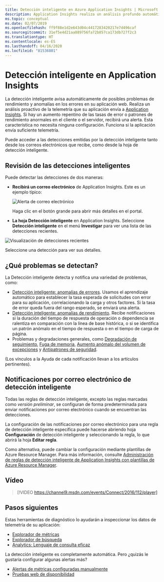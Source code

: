 ```yaml
---
title: Detección inteligente en Azure Application Insights | Microsoft Docs
description: Application Insights realiza un análisis profundo automático de la telemetría de la aplicación y le advierte de los posibles problemas.
ms.topic: conceptual
ms.date: 02/07/2019
ms.openlocfilehash: ff9f88e1d2e643d04c4417283420217e7d496caf
ms.sourcegitcommit: 31ef5e4d21aa889756fa72b857ca173db727f2c3
ms.translationtype: HT
ms.contentlocale: es-ES
ms.lasthandoff: 04/16/2020
ms.locfileid: "81536801"
---
```

# <a name="smart-detection-in-application-insights"></a>Detección inteligente en Application Insights
 La detección inteligente avisa automáticamente de posibles problemas de rendimiento y anomalías en los errores en su aplicación web. Realiza un análisis proactivo de la telemetría que su aplicación envía a [Application Insights](../../azure-monitor/app/app-insights-overview.md). Si hay un aumento repentino de las tasas de error o patrones de rendimiento anormales en el cliente o el servidor, recibirá una alerta. Esta característica no necesita ninguna configuración. Funciona si la aplicación envía suficiente telemetría.

Puede acceder a las detecciones emitidas por la detección inteligente tanto desde los correos electrónicos que recibe, como desde la hoja de detección inteligente.

## <a name="review-your-smart-detections"></a>Revisión de las detecciones inteligentes
Puede detectar las detecciones de dos maneras:

* **Recibirá un correo electrónico** de Application Insights. Este es un ejemplo típico:
  
    ![Alerta de correo electrónico](./media/proactive-diagnostics/03.png)
  
    Haga clic en el botón grande para abrir más detalles en el portal.
* **La hoja Detección inteligente** en Application Insights. Seleccione **Detección inteligente** en el menú **Investigar** para ver una lista de las detecciones recientes.

![Visualización de detecciones recientes](./media/proactive-diagnostics/04.png)

Seleccione una detección para ver sus detalles.

## <a name="what-problems-are-detected"></a>¿Qué problemas se detectan?
La Detección inteligente detecta y notifica una variedad de problemas, como:

* [Detección inteligente: anomalías de errores](../../azure-monitor/app/proactive-failure-diagnostics.md). Usamos el aprendizaje automático para establecer la tasa esperada de solicitudes con error para su aplicación, correlacionando la carga y otros factores. Si la tasa de error queda fuera del rango esperado, se enviará una alerta.
* [Detección inteligente: anomalías de rendimiento](../../azure-monitor/app/proactive-performance-diagnostics.md). Recibe notificaciones si la duración del tiempo de respuesta de operación o dependencia se ralentiza en comparación con la línea de base histórica, o si se identifica un patrón anómalo en el tiempo de respuesta o en el tiempo de carga de página.   
* Problemas y degradaciones generales, como [Degradación de seguimiento](https://docs.microsoft.com/azure/azure-monitor/app/proactive-trace-severity), [Fuga de memoria](https://docs.microsoft.com/azure/azure-monitor/app/proactive-potential-memory-leak), [Aumento anómalo del volumen de excepciones](https://docs.microsoft.com/azure/azure-monitor/app/proactive-exception-volume) y [Antipatrones de seguridad](https://docs.microsoft.com/azure/azure-monitor/app/proactive-application-security-detection-pack).

(Los vínculos a la Ayuda de cada notificación llevan a los artículos pertinentes).

## <a name="smart-detection-email-notifications"></a>Notificaciones por correo electrónico de detección inteligente

Todas las reglas de detección inteligente, excepto las reglas marcadas como _versión preliminar_, se configuran de forma predeterminada para enviar notificaciones por correo electrónico cuando se encuentran las detecciones.

La configuración de las notificaciones por correo electrónico para una regla de detección inteligente específica puede hacerse abriendo hoja **Configuración** de detección inteligente y seleccionando la regla, lo que abrirá la hoja **Editar regla**.

Como alternativa, puede cambiar la configuración mediante plantillas de Azure Resource Manager. Para más información, consulte [Administración de reglas de detección inteligente de Application Insights con plantillas de Azure Resource Manager](https://docs.microsoft.com/azure/azure-monitor/app/proactive-arm-config).

## <a name="video"></a>Vídeo

> [!VIDEO https://channel9.msdn.com/events/Connect/2016/112/player]

## <a name="next-steps"></a>Pasos siguientes
Estas herramientas de diagnóstico lo ayudarán a inspeccionar los datos de telemetría de su aplicación:

* [Explorador de métricas](../../azure-monitor/platform/metrics-charts.md)
* [Explorador de búsqueda](../../azure-monitor/app/diagnostic-search.md)
* [Analytics: Lenguaje de consulta eficaz](../../azure-monitor/log-query/get-started-portal.md)

La detección inteligente es completamente automática. Pero ¿quizás le gustaría configurar algunas alertas más?

* [Alertas de métricas configuradas manualmente](../../azure-monitor/app/alerts.md)
* [Pruebas web de disponibilidad](../../azure-monitor/app/monitor-web-app-availability.md) 

